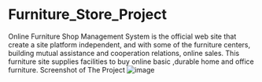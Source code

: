 # Furniture_Store_Project
Online Furniture Shop Management System is the official web site that create a site platform independent, and with some of the furniture centers, building mutual assistance and cooperation relations, online sales. This furniture site supplies facilities to buy online basic ,durable home and office furniture.
Screenshot of The Project
![image](https://github.com/Vaishnavi2000-byte/Furniture_Store_Project/assets/111572678/07b9dc19-a4e2-4bb2-a66c-d34474643c88)
